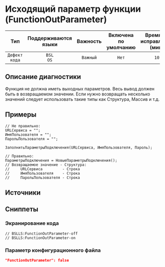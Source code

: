 # Исходящий параметр функции (FunctionOutParameter)

|      Тип      |    Поддерживаются<br>языки    | Важность |    Включена<br>по умолчанию    |    Время на<br>исправление (мин)    |   Теги   |
|:-------------:|:-----------------------------:|:--------:|:------------------------------:|:-----------------------------------:|:--------:|
| `Дефект кода` |         `BSL`<br>`OS`         | `Важный` |             `Нет`              |                `10`                 | `design` |

<!-- Блоки выше заполняются автоматически, не трогать -->
## Описание диагностики
<!-- Описание диагностики заполняется вручную. Необходимо понятным языком описать смысл и схему работу -->

Функция не должна иметь выходных параметров. Весь вывод должен быть в возвращаемом значении. Если нужно возвращать несколько значений следует использовать такие типы как Структура, Массив и т.д.

## Примеры
<!-- В данном разделе приводятся примеры, на которые диагностика срабатывает, а также можно привести пример, как можно исправить ситуацию -->

```bsl
// Не правильно: 
URLСервиса = "";
ИмяПользователя = "";
ПарольПользователя = "";

ЗаполнитьПараметрыПодключения(URLСервиса, ИмяПользователя, Пароль);

// Правильно: 
ПараметрыПодключения = НовыеПараметрыПодключения();
// Возвращаемое значение - Структура:
//     URLСервиса         - Строка
//     ИмяПользователя    - Строка
//     ПарольПользователя - Строка
```

## Источники
<!-- Необходимо указывать ссылки на все источники, из которых почерпнута информация для создания диагностики -->
<!-- Примеры источников

* Источник: [Стандарт: Тексты модулей](https://its.1c.ru/db/v8std#content:456:hdoc)
* Полезная информация: [Отказ от использования модальных окон](https://its.1c.ru/db/metod8dev#content:5272:hdoc)
* Источник: [Cognitive complexity, ver. 1.4](https://www.sonarsource.com/docs/CognitiveComplexity.pdf) -->

## Сниппеты

<!-- Блоки ниже заполняются автоматически, не трогать -->
### Экранирование кода

```bsl
// BSLLS:FunctionOutParameter-off
// BSLLS:FunctionOutParameter-on
```

### Параметр конфигурационного файла

```json
"FunctionOutParameter": false
```
